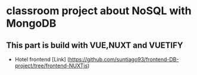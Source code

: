 # classroom project about NoSQL with MongoDB
## This part is build with VUE,NUXT and VUETIFY

- Hotel frontend [Link] (https://github.com/suntiago93/frontend-DB-project/tree/frontend-NUXTjs)
